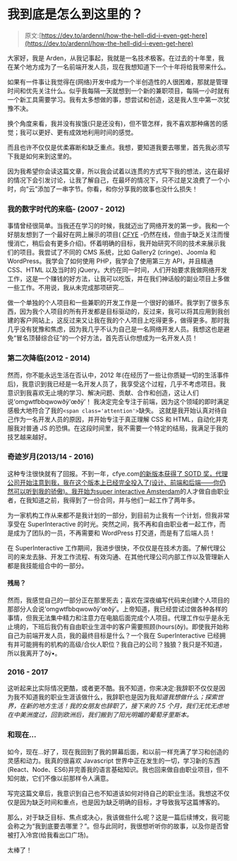 # 我到底是怎么到这里的？

> 原文:[https://dev.to/ardennl/how-the-hell-did-i-even-get-here](https://dev.to/ardennl/how-the-hell-did-i-even-get-here)

大家好，我是 Arden，从我记事起，我就是一名技术极客。在过去的十年里，我在某个地方成为了一名前端开发人员，现在我想知道下一个十年将给我带来什么。

如果有一件事让我觉得在(网络)开发中成为一个半创造性的人很困难，那就是管理时间和优先关注什么。似乎我每隔一天就想到一个新的兼职项目，每隔一小时就有一个新工具需要学习。我有太多想做的事，想尝试和创造，这是我人生中第一次犹豫不决。

换个角度来看，我并没有挨饿(只是还没有)，但不管怎样，我不喜欢那种痛苦的感觉；我可以更好、更有成效地利用时间的感觉。

而且也许不仅仅是优柔寡断和缺乏重点。我想，要知道我要去哪里，首先我必须写下我是如何来到这里的。

因为我希望你会读这篇文章，所以我会试着以连贯的方式写下我的想法，这在最好的情况下会引发讨论，让我了解自己，在最坏的情况下，只不过是又浪费了一个小时，向“云”添加了一串字节。你看，和你分享我的故事也没什么损失！

### [](#my-coming-of-digital-age-2007-2012)我的数字时代的来临- (2007 - 2012)

事情曾经很简单。当我还在学习的时候，我就迈出了网络开发的第一步。我和一个好朋友想到了一个最好在网上展示的项目( [CFYE](http://cfye.com) -仍然在线，但由于缺乏关注而慢慢消亡，稍后会有更多介绍)。怀着明确的目标，我开始研究不同的技术来展示我们的项目。我尝试了不同的 CMS 系统，比如 Gallery2 (cringe)、Joomla 和 WordPress。我学会了如何使用 PHP，我学会了使用第三方 API，并且精通 CSS、HTML 以及当时的 jQuery。大约在同一时间，人们开始要求我做网络开发工作，这是一个赚钱的好方法，让我可以吃饭，并在我们神话般的副业项目上多做一些工作。不用说，我从未完成那项研究...

做一个单独的个人项目和一些兼职的开发工作是一个很好的循环。我学到了很多东西，因为我个人项目的所有开发都是目标驱动的，反过来，我可以将其应用到我创建的客户网站上，这反过来又让我在我的个人项目上吃得更多，做得更多。那时我几乎没有犹豫和焦虑，因为我几乎不认为自己是一名网络开发人员。我想这也是避免“冒名顶替综合征”的一个好方法，首先否认你想成为一名开发人员！

### [](#the-second-coming-2012-2014)第二次降临(2012 - 2014)

然而，你不能永远生活在否认中，2012 年(在经历了一些让你质疑一切的生活事件后)，我意识到我已经是一名开发人员了，我享受这个过程，几乎不考虑项目。我意识到我喜欢无止境的学习、解决问题、贡献、合作和创造，这让人们说‘omgwtfbbqwowðÿ'œðÿ’！
我决定完全专注于前端，因为这个领域的即时满足感极大地符合了我的`<span class='attention'>`缺失。
这就是我开始认真对待自己作为一名开发人员的原因，并开始专注于真正理解 CSS 和 HTML，自动化并克服我对普通 JS 的恐惧。在这段时间里，我不需要一个特定的结局，我满足于我的技艺越来越好。

### [](#the-wonder-years-201314-2016)奇迹岁月(2013/14 - 2016)

这种专注很快就有了回报。不到一年，cfye.com[的新版本获得了 SOTD 奖，代理公司开始注意到我，我在这个版本上已经完全投入了(设计、前端和后端——你仍然可以听到我的骄傲)。我开始为](http://cfye.com)[super interactive Amsterdam](http://superinteractive.com)的人才做自由职业者，在我知道之前，我得到了一份合同，并与他们一起工作了两年多。

为一家机构工作从来都不是我计划的一部分，到目前为止我有一个计划，但我非常享受在 SuperInteractive 的时光。突然之间，我不再和自由职业者一起工作，而是成为了团队的一员，不再需要和 WordPress 打交道，而是有了后端人员！

在 SuperInteractive 工作期间，我进步很快，不仅仅是在技术方面。了解代理公司的来龙去脉、开发工作流程、有效沟通、在其他代理公司内部工作以及管理新人都是我技能组合中的一部分。

#### [](#endgame)残局？

然而，我感觉自己的一部分正在那里死去；喜欢在深夜编写代码来创建个人项目的那部分人会说‘omgwtfbbqwowðÿ'œðÿ’。上帝知道，我已经尝试过做各种各样的事情，但我无法集中精力和注意力在电脑后面完成个人项目。代理工作似乎是永无止境的，下班后我仍有自由职业生涯中的客户需要照顾(hours(ðÿ)。即使我开始称自己为前端开发人员，我的最终目标是什么？一个我在 SuperInteractive 已经拥有并可能拥有的机构的高级/合伙人职位？我自己的公司？独狼？我只是不知道，所以我离开了ðÿ•。

### [](#2016-2017)2016 - 2017

这听起来比实际情况更酷，或者更不酷。我不知道，你来决定:我辞职不仅仅是因为我不知道我的职业生涯该做什么，我辞职也是因为我*知道我想做什么；探索世界，在新的地方生活！我的女朋友也辞职了，接下来的 7.5 个月，我们无忧无虑地在中美洲度过，回到欧洲后，我们搬到了阳光明媚的葡萄牙里斯本。*

### [](#and-now)和现在...

如今，现在...好了，现在我回到了我的屏幕后面，和以前一样充满了学习和创造的灵感和动力。我真的很喜欢 Javascript 世界中正在发生的一切，学习新的东西(React、Node、ES6)并完善我的语言基础知识。我也回来做自由职业项目，但不知何故，它们不像以前那样令人满意。

写完这篇文章后，我意识到自己也不知道该如何对待自己的职业生活。我想这不仅仅是因为缺乏时间和重点，也是因为缺乏明确的目标，才导致我写这篇博客的。

那么，对于缺乏目标、焦点或决心，我该做些什么呢？这是一篇后续博文，我可能会称之为“我到底要去哪里？”。但与此同时，我很想听听你的故事，以及你是否曾被打入冷宫(给我看出口广场)。

太棒了！